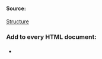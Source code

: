 #### Source:
[Structure](https://web.dev/learn/html/document-structure/)


### Add to every HTML document:

#### <!DOCTYPE html>

* 